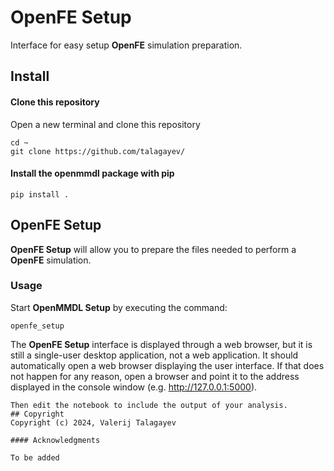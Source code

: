 OpenFE Setup
==============================

Interface for easy setup **OpenFE** simulation preparation.

## Install

#### Clone this repository

Open a new terminal and clone this repository

    cd ~
    git clone https://github.com/talagayev/

#### Install the openmmdl package with pip

    pip install .

## OpenFE Setup

**OpenFE Setup** will allow you to prepare the files needed to perform a **OpenFE** simulation.

### Usage

Start **OpenMMDL Setup** by executing the command:

    openfe_setup

The **OpenFE Setup** interface is displayed through a web browser, but it is still
a single-user desktop application, not a web application. It should
automatically open a web browser displaying the user interface. If that does not happen for any reason, open a browser and point it to
the address displayed in the console window (e.g. http://127.0.0.1:5000).

```
Then edit the notebook to include the output of your analysis.
## Copyright
Copyright (c) 2024, Valerij Talagayev

#### Acknowledgments

To be added
